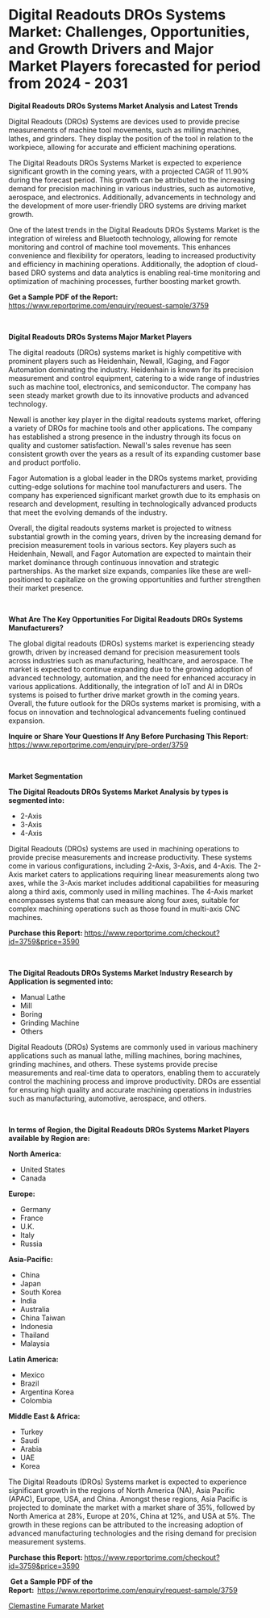 <p><h1>Digital Readouts DROs Systems Market: Challenges, Opportunities, and Growth Drivers and Major Market Players forecasted for period from 2024 - 2031</h1></p><p><strong>Digital Readouts DROs Systems Market Analysis and Latest Trends</strong></p>
<p><p>Digital Readouts (DROs) Systems are devices used to provide precise measurements of machine tool movements, such as milling machines, lathes, and grinders. They display the position of the tool in relation to the workpiece, allowing for accurate and efficient machining operations.</p><p>The Digital Readouts DROs Systems Market is expected to experience significant growth in the coming years, with a projected CAGR of 11.90% during the forecast period. This growth can be attributed to the increasing demand for precision machining in various industries, such as automotive, aerospace, and electronics. Additionally, advancements in technology and the development of more user-friendly DRO systems are driving market growth.</p><p>One of the latest trends in the Digital Readouts DROs Systems Market is the integration of wireless and Bluetooth technology, allowing for remote monitoring and control of machine tool movements. This enhances convenience and flexibility for operators, leading to increased productivity and efficiency in machining operations. Additionally, the adoption of cloud-based DRO systems and data analytics is enabling real-time monitoring and optimization of machining processes, further boosting market growth.</p></p>
<p><strong>Get a Sample PDF of the Report:&nbsp;</strong> <a href="https://www.reportprime.com/enquiry/request-sample/3759">https://www.reportprime.com/enquiry/request-sample/3759</a></p>
<p>&nbsp;</p>
<p><strong>Digital Readouts DROs Systems Major Market Players</strong></p>
<p><p>The digital readouts (DROs) systems market is highly competitive with prominent players such as Heidenhain, Newall, IGaging, and Fagor Automation dominating the industry. Heidenhain is known for its precision measurement and control equipment, catering to a wide range of industries such as machine tool, electronics, and semiconductor. The company has seen steady market growth due to its innovative products and advanced technology.</p><p>Newall is another key player in the digital readouts systems market, offering a variety of DROs for machine tools and other applications. The company has established a strong presence in the industry through its focus on quality and customer satisfaction. Newall's sales revenue has seen consistent growth over the years as a result of its expanding customer base and product portfolio.</p><p>Fagor Automation is a global leader in the DROs systems market, providing cutting-edge solutions for machine tool manufacturers and users. The company has experienced significant market growth due to its emphasis on research and development, resulting in technologically advanced products that meet the evolving demands of the industry.</p><p>Overall, the digital readouts systems market is projected to witness substantial growth in the coming years, driven by the increasing demand for precision measurement tools in various sectors. Key players such as Heidenhain, Newall, and Fagor Automation are expected to maintain their market dominance through continuous innovation and strategic partnerships. As the market size expands, companies like these are well-positioned to capitalize on the growing opportunities and further strengthen their market presence.</p></p>
<p>&nbsp;</p>
<p><strong>What Are The Key Opportunities For Digital Readouts DROs Systems Manufacturers?</strong></p>
<p><p>The global digital readouts (DROs) systems market is experiencing steady growth, driven by increased demand for precision measurement tools across industries such as manufacturing, healthcare, and aerospace. The market is expected to continue expanding due to the growing adoption of advanced technology, automation, and the need for enhanced accuracy in various applications. Additionally, the integration of IoT and AI in DROs systems is poised to further drive market growth in the coming years. Overall, the future outlook for the DROs systems market is promising, with a focus on innovation and technological advancements fueling continued expansion.</p></p>
<p><strong>Inquire or Share Your Questions If Any Before Purchasing This Report:</strong> <a href="https://www.reportprime.com/enquiry/pre-order/3759">https://www.reportprime.com/enquiry/pre-order/3759</a></p>
<p>&nbsp;</p>
<p><strong>Market Segmentation</strong></p>
<p><strong>The Digital Readouts DROs Systems Market Analysis by types is segmented into:</strong></p>
<p><ul><li>2-Axis</li><li>3-Axis</li><li>4-Axis</li></ul></p>
<p><p>Digital Readouts (DROs) systems are used in machining operations to provide precise measurements and increase productivity. These systems come in various configurations, including 2-Axis, 3-Axis, and 4-Axis. The 2-Axis market caters to applications requiring linear measurements along two axes, while the 3-Axis market includes additional capabilities for measuring along a third axis, commonly used in milling machines. The 4-Axis market encompasses systems that can measure along four axes, suitable for complex machining operations such as those found in multi-axis CNC machines.</p></p>
<p><strong>Purchase this Report:&nbsp;</strong><a href="https://www.reportprime.com/checkout?id=3759&price=3590">https://www.reportprime.com/checkout?id=3759&price=3590</a></p>
<p>&nbsp;</p>
<p><strong>The Digital Readouts DROs Systems Market Industry Research by Application is segmented into:</strong></p>
<p><ul><li>Manual Lathe</li><li>Mill</li><li>Boring</li><li>Grinding Machine</li><li>Others</li></ul></p>
<p><p>Digital Readouts (DROs) Systems are commonly used in various machinery applications such as manual lathe, milling machines, boring machines, grinding machines, and others. These systems provide precise measurements and real-time data to operators, enabling them to accurately control the machining process and improve productivity. DROs are essential for ensuring high quality and accurate machining operations in industries such as manufacturing, automotive, aerospace, and others.</p></p>
<p>&nbsp;</p>
<p><strong>In terms of Region, the Digital Readouts DROs Systems Market Players available by Region are:</strong></p>
<p>
    <p> <strong> North America: </strong>
        <ul>
            <li>United States</li>
            <li>Canada</li>
        </ul>
        </p> 
    <p> <strong> Europe: </strong>
        <ul>
            <li>Germany</li>
            <li>France</li>
            <li>U.K.</li>
            <li>Italy</li>
            <li>Russia</li>
        </ul>
        </p> 
    <p> <strong> Asia-Pacific: </strong>
        <ul>
            <li>China</li>
            <li>Japan</li>
            <li>South Korea</li>
            <li>India</li>
            <li>Australia</li>
            <li>China Taiwan</li>
            <li>Indonesia</li>
            <li>Thailand</li>
            <li>Malaysia</li>
        </ul>
        </p> 
    <p> <strong> Latin America: </strong>
        <ul>
            <li>Mexico</li>
            <li>Brazil</li>
            <li>Argentina Korea</li>
            <li>Colombia</li>
        </ul>
        </p> 
    <p> <strong> Middle East & Africa: </strong>
        <ul>
            <li>Turkey</li>
            <li>Saudi</li>
            <li>Arabia</li>
            <li>UAE</li>
            <li>Korea</li>
        </ul>
    </p>
    </p>
<p><p>The Digital Readouts (DROs) Systems market is expected to experience significant growth in the regions of North America (NA), Asia Pacific (APAC), Europe, USA, and China. Amongst these regions, Asia Pacific is projected to dominate the market with a market share of 35%, followed by North America at 28%, Europe at 20%, China at 12%, and USA at 5%. The growth in these regions can be attributed to the increasing adoption of advanced manufacturing technologies and the rising demand for precision measurement systems.</p></p>
<p><strong>Purchase this Report: </strong><a href="https://www.reportprime.com/checkout?id=3759&price=3590">https://www.reportprime.com/checkout?id=3759&price=3590</a></p>
<p>&nbsp;<strong>Get a Sample PDF of the Report:&nbsp;&nbsp;</strong><a href="https://www.reportprime.com/enquiry/request-sample/3759">https://www.reportprime.com/enquiry/request-sample/3759</a></p>
<p><strong></strong></p>
<p><p><a href="https://carnation-joke-41f.notion.site/Clemastine-Fumarate-Market-Research-Report-Reveals-The-Latest-Trends-And-Opportunities-of-this-Marke-ed639fe817244cb1938e22ac01ad0d70">Clemastine Fumarate Market</a></p></p>